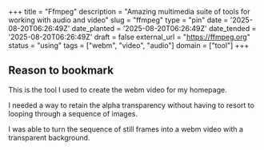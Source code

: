 +++
title = "Ffmpeg"
description = "Amazing multimedia suite of tools for working with audio and video"
slug = "ffmpeg"
type = "pin"
date = '2025-08-20T06:26:49Z'
date_planted = '2025-08-20T06:26:49Z'
date_tended = '2025-08-20T06:26:49Z'
draft = false
external_url = "https://ffmpeg.org"
status = "using"
tags = ["webm", "video", "audio"]
domain = ["tool"]
+++

## Reason to bookmark

This is the tool I used to create the webm video for my homepage.

I needed a way to retain the alpha transparency without having to resort to looping through a sequence of images.

I was able to turn the sequence of still frames into a webm video with a transparent background.
